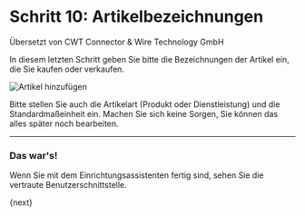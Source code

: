 # Schritt 10: Artikelbezeichnungen

<span class="text-muted contributed-by">Übersetzt von CWT Connector & Wire Technology GmbH</span> 

In diesem letzten Schritt geben Sie bitte die Bezeichnungen der Artikel ein, die Sie kaufen oder verkaufen.

<img alt="Artikel hinzufügen" class="screenshot"
src="{{docs_base_url}}/assets/img/setup-wizard/step-10.png">

Bitte stellen Sie auch die Artikelart (Produkt oder Dienstleistung) und die Standardmaßeinheit ein. Machen Sie sich keine Sorgen, Sie können das alles später noch bearbeiten.

---

### Das war's!

Wenn Sie mit dem Einrichtungsassistenten fertig sind, sehen Sie die vertraute Benutzerschnittstelle.

{next}
